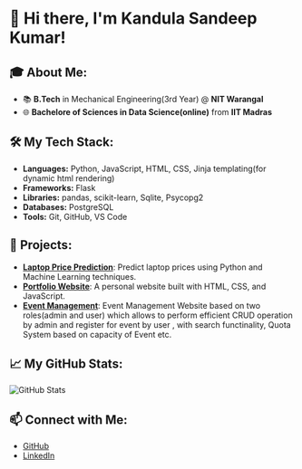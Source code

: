 # 👋 Hi there, I'm Kandula Sandeep Kumar!

## 🎓 About Me:
- 📚 **B.Tech** in Mechanical Engineering(3rd Year) @ **NIT Warangal**
- 🌐 **Bachelore of Sciences in Data Science(online)** from **IIT Madras**

## 🛠️ My Tech Stack:
- **Languages:** Python, JavaScript, HTML, CSS, Jinja templating(for dynamic html rendering)
- **Frameworks:** Flask
- **Libraries:** pandas, scikit-learn, Sqlite, Psycopg2
- **Databases:** PostgreSQL
- **Tools:** Git, GitHub, VS Code

## 🚀 Projects:
- [**Laptop Price Prediction**](#): Predict laptop prices using Python and Machine Learning techniques.
- [**Portfolio Website**](#): A personal website built with HTML, CSS, and JavaScript.
- [**Event Management**](#): Event Management Website based on two roles(admin and user) which allows to perform efficient CRUD operation by admin and register for event by user , with search functinality, Quota System based on capacity of Event etc.

## 📈 My GitHub Stats:
![GitHub Stats](https://github-readme-stats.vercel.app/api?username=ksandeep18&show_icons=true&theme=radical)

## 📫 Connect with Me:
- [GitHub](https://github.com/ksandeep18)
- [LinkedIn](https://www.linkedin.com/in/sandeep-kumar-sk-/)
